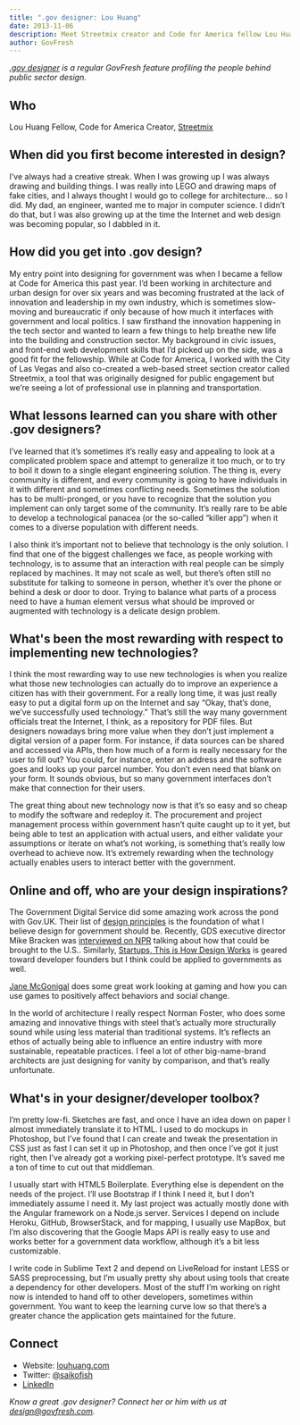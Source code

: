 ```yaml
---
title: ".gov designer: Lou Huang"
date: 2013-11-06
description: Meet Streetmix creator and Code for America fellow Lou Huang.
author: GovFresh
---
```




<em><a href="http://govfresh.com/category/topics/design/gov-designer/">.gov designer</a> is a regular GovFresh feature profiling the people behind public sector design.</em>

<h2>Who</h2>
Lou Huang
Fellow, Code for America
Creator, <a href="http://streetmix.net/">Streetmix</a>

<h2>When did you first become interested in design?</h2>

I’ve always had a creative streak. When I was growing up I was always drawing and building things. I was really into LEGO and drawing maps of fake cities, and I always thought I would go to college for architecture… so I did. My dad, an engineer, wanted me to major in computer science. I didn’t do that, but I was also growing up at the time the Internet and web design was becoming popular, so I dabbled in it.

<!--more-->

<h2>How did you get into .gov design?</h2>

My entry point into designing for government was when I became a fellow at Code for America this past year. I’d been working in architecture and urban design for over six years and was becoming frustrated at the lack of innovation and leadership in my own industry, which is sometimes slow-moving and bureaucratic if only because of how much it interfaces with government and local politics. I saw firsthand the innovation happening in the tech sector and wanted to learn a few things to help breathe new life into the building and construction sector. My background in civic issues, and front-end web development skills that I’d picked up on the side, was a good fit for the fellowship. While at Code for America, I worked with the City of Las Vegas and also co-created a web-based street section creator called Streetmix, a tool that was originally designed for public engagement but we’re seeing a lot of professional use in planning and transportation.

<h2>What lessons learned can you share with other .gov designers?</h2>

I’ve learned that it’s sometimes it’s really easy and appealing to look at a complicated problem space and attempt to generalize it too much, or to try to boil it down to a single elegant engineering solution. The thing is, every community is different, and every community is going to have individuals in it with different and sometimes conflicting needs. Sometimes the solution has to be multi-pronged, or you have to recognize that the solution you implement can only target some of the community. It’s really rare to be able to develop a technological panacea (or the so-called “killer app”) when it comes to a diverse population with different needs.

I also think it’s important not to believe that technology is the only solution. I find that one of the biggest challenges we face, as people working with technology, is to assume that an interaction with real people can be simply replaced by machines. It may not scale as well, but there’s often still no substitute for talking to someone in person, whether it’s over the phone or behind a desk or door to door. Trying to balance what parts of a process need to have a human element versus what should be improved or augmented with technology is a delicate design problem.

<h2>What's been the most rewarding with respect to implementing new technologies?</h2>

I think the most rewarding way to use new technologies is when you realize what those new technologies can actually do to improve an experience a citizen has with their government. For a really long time, it was just really easy to put a digital form up on the Internet and say “Okay, that’s done, we’ve successfully used technology.” That’s still the way many government officials treat the Internet, I think, as a repository for PDF files. But designers nowadays bring more value when they don’t just implement a digital version of a paper form. For instance, if data sources can be shared and accessed via APIs, then how much of a form is really necessary for the user to fill out? You could, for instance, enter an address and the software goes and looks up your parcel number. You don’t even need that blank on your form. It sounds obvious, but so many government interfaces don’t make that connection for their users.

The great thing about new technology now is that it’s so easy and so cheap to modify the software and redeploy it. The procurement and project management process within government hasn’t quite caught up to it yet, but being able to test an application with actual users, and either validate your assumptions or iterate on what’s not working, is something that’s really low overhead to achieve now. It’s extremely rewarding when the technology actually enables users to interact better with the government.

<h2>Online and off, who are your design inspirations?</h2>

The Government Digital Service did some amazing work across the pond with Gov.UK. Their list of <a href="https://www.gov.uk/designprinciples">design principles</a> is the foundation of what I believe design for government should be. Recently, GDS executive director Mike Bracken was <a href="http://www.npr.org/blogs/alltechconsidered/2013/10/23/240268497/u-k-official-urges-u-s-government-to-adopt-a-digital-core">interviewed on NPR</a> talking about how that could be brought to the U.S.. Similarly, <a href="http://startupsthisishowdesignworks.com/">Startups, This is How Design Works</a> is geared toward developer founders but I think could be applied to governments as well.

<a href="http://www.ted.com/talks/jane_mcgonigal_gaming_can_make_a_better_world.html">Jane McGonigal</a> does some great work looking at gaming and how you can use games to positively affect behaviors and social change.

In the world of architecture I really respect Norman Foster, who does some amazing and innovative things with steel that’s actually more structurally sound while using less material than traditional systems. It’s reflects an ethos of actually being able to influence an entire industry with more sustainable, repeatable practices. I feel a lot of other big-name-brand architects are just designing for vanity by comparison, and that’s really unfortunate.

<h2>What's in your designer/developer toolbox?</h2>

I’m pretty low-fi. Sketches are fast, and once I have an idea down on paper I almost immediately translate it to HTML. I used to do mockups in Photoshop, but I’ve found that I can create and tweak the presentation in CSS just as fast I can set it up in Photoshop, and then once I’ve got it just right, then I’ve already got a working pixel-perfect prototype. It’s saved me a ton of time to cut out that middleman.

I usually start with HTML5 Boilerplate. Everything else is dependent on the needs of the project. I’ll use Bootstrap if I think I need it, but I don’t immediately assume I need it. My last project was actually mostly done with the Angular framework on a Node.js server. Services I depend on include Heroku, GitHub, BrowserStack, and for mapping, I usually use MapBox, but I’m also discovering that the Google Maps API is really easy to use and works better for a government data workflow, although it’s a bit less customizable.

I write code in Sublime Text 2 and depend on LiveReload for instant LESS or SASS preprocessing, but I’m usually pretty shy about using tools that create a dependency for other developers. Most of the stuff I’m working on right now is intended to hand off to other developers, sometimes within government. You want to keep the learning curve low so that there’s a greater chance the application gets maintained for the future.

<h2>Connect</h2>

<ul>
	<li>Website: <a href="http://louhuang.com/">louhuang.com</a></li>
	<li>Twitter: <a href="https://twitter.com/saikofish">@saikofish</a></li>
	<li><a href="http://www.linkedin.com/in/louhuang">LinkedIn</a></li>
</ul>

<em>Know a great .gov designer? Connect her or him with us at design@govfresh.com.</em>

